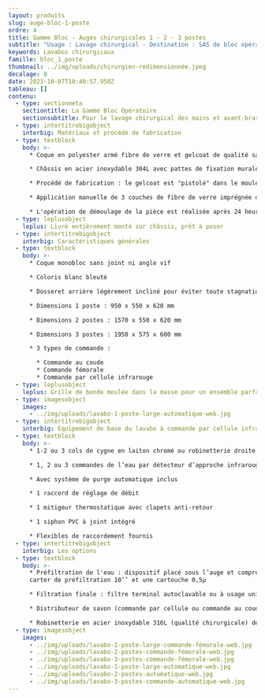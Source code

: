 ```yaml
---
layout: produits
slug: auge-bloc-1-poste
ordre: 4
title: Gamme Bloc - Auges chirurgicales 1 - 2 - 3 postes
subtitle: "Usage : Lavage chirurgical - Destination : SAS de bloc opératoire  "
keywords: Lavabos chirurgicaux
famille: bloc_1_poste
thumbnail: ../img/uploads/chirurgien-redimensionnée.jpeg
decalage: 0
date: 2021-10-07T10:40:57.950Z
tableau: []
contenu:
  - type: sectionmeta
    sectiontitle: La Gamme Bloc Opératoire
    sectionsubtitle: Pour le lavage chirurgical des mains et avant-bras
  - type: intertitrebigobject
    interbig: Matériaux et procédé de fabrication
  - type: textblock
    body: >-
      * Coque en polyester armé fibre de verre et gelcoat de qualité sanitaire

      * Châssis en acier inoxydable 304L avec pattes de fixation murale  

      * Procédé de fabrication : le gelcoat est "pistolé" dans le moule, et non pas appliqué comme une peinture, ce qui garantit une résistance bien plus importante

      * Application manuelle de 3 couches de fibre de verre imprégnée de résine écologique à faible teneur en styrène teintée dans la masse, pour une épaisseur finale de 4 mm

      * L'opération de démoulage de la pièce est réalisée après 24 heures.
  - type: leplusobject
    leplus: Livré entièrement monté sur châssis, prêt à poser
  - type: intertitrebigobject
    interbig: Caractéristiques générales
  - type: textblock
    body: >-
      * Coque monobloc sans joint ni angle vif 

      * Coloris blanc bleuté

      * Dosseret arrière légèrement incliné pour éviter toute stagnation de l’eau

      * Dimensions 1 poste : 950 x 550 x 620 mm

      * Dimensions 2 postes : 1570 x 550 x 620 mm

      * Dimensions 3 postes : 1950 x 575 x 600 mm

      * 3 types de commande :

        * Commande au coude
        * Commande fémorale
        * Commande par cellule infrarouge
  - type: leplusobject
    leplus: Grille de bonde moulée dans la masse pour un ensemble parfaitement monobloc
  - type: imagesobject
    images:
      - ../img/uploads/lavabo-1-poste-large-automatique-web.jpg
  - type: intertitrebigobject
    interbig: Equipement de base du lavabo à commande par cellule infrarouge
  - type: textblock
    body: >-
      * 1-2 ou 3 cols de cygne en laiton chromé ou robinetterie droite

      * 1, 2 ou 3 commandes de l’eau par détecteur d’approche infrarouge avec électrovanne bistable 1/2" 6Vcc

      * Avec système de purge automatique inclus

      * 1 raccord de réglage de débit

      * 1 mitigeur thermostatique avec clapets anti-retour

      * 1 siphon PVC à joint intégré

      * Flexibles de raccordement fournis
  - type: intertitrebigobject
    interbig: Les options
  - type: textblock
    body: >-
      * Préfiltration de l'eau : dispositif placé sous l’auge et comprenant un
      carter de préfiltration 10’’ et une cartouche 0,5µ

      * Filtration finale : filtre terminal autoclavable ou à usage unique avec raccord rapide pour adaptation sur chaque col de cygne

      * Distributeur de savon (commande par cellule ou commande au coude)

      * Robinetterie en acier inoxydable 316L (qualité chirurgicale) déclipsable et autoclavable.
  - type: imagesobject
    images:
      - ../img/uploads/lavabo-1-poste-large-commande-fémorale-web.jpg
      - ../img/uploads/lavabo-2-postes-commande-fémorale-web.jpg
      - ../img/uploads/lavabo-3-postes-commande-fémorale-web.jpg
      - ../img/uploads/lavabo-1-poste-large-automatique-web.jpg
      - ../img/uploads/lavabo-2-postes-automatique-web.jpg
      - ../img/uploads/lavabo-3-postes-commande-automatique-web.jpg
---
```

